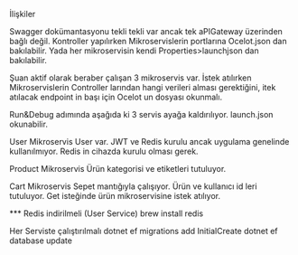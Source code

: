 İlişkiler

Swagger dokümantasyonu tekli tekli var ancak tek aPIGateway üzerinden bağlı değil.
Kontroller yapılırken Mikroservislerin portlarına Ocelot.json dan bakılabilir. Yada her mikroservisin kendi Properties>launchjson dan bakılabilir.

Şuan aktif olarak beraber çalışan 3 mikroservis var.
İstek atılırken Mikroservislerin Controller larından hangi verileri alması gerektiğini,
itek atılacak endpoint in başı için Ocelot un dosyası okunmalı.

Run&Debug adımında aşağıda ki 3 servis ayağa kaldırılıyor. launch.json okunabilir.

User Mikroservis
User var. JWT ve Redis kurulu ancak uygulama genelinde kullanılmıyor. Redis in cihazda kurulu olması gerek.

Product Mikroservis
Ürün kategorisi ve etiketleri tutuluyor. 

Cart Mikroservis
Sepet mantığıyla çalışıyor. Ürün ve kullanıcı id leri tutuluyor. Get isteğinde ürün mikroservisine istek atılıyor.


*** Redis indirilmeli (User Service)
brew install redis

Her Serviste çalıştırılmalı
dotnet ef migrations add InitialCreate
dotnet ef database update